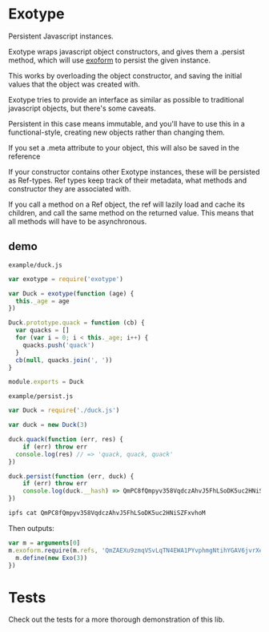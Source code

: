 # Exotype

Persistent Javascript instances.

Exotype wraps javascript object constructors, and gives them a .persist method, which will use [exoform](https://github.com/krl/exoform) to persist the given instance.

This works by overloading the object constructor, and saving the initial values that the object was created with.

Exotype tries to provide an interface as similar as possible to traditional javascript objects, but there's some caveats.

Persistent in this case means immutable, and you'll have to use this in a functional-style, creating new objects rather than changing them.

If you set a .meta attribute to your object, this will also be saved in the reference

If your constructor contains other Exotype instances, these will be persisted as Ref-types. Ref types keep track of their metadata, what methods and constructor they are associated with.

If you call a method on a Ref object, the ref will lazily load and cache its children, and call the same method on the returned value. This means that all methods will have to be asynchronous.

## demo

`example/duck.js`
```js
var exotype = require('exotype')

var Duck = exotype(function (age) {
  this._age = age
})

Duck.prototype.quack = function (cb) {
  var quacks = []
  for (var i = 0; i < this._age; i++) {
    quacks.push('quack')
  }
  cb(null, quacks.join(', '))
}

module.exports = Duck
```

`example/persist.js`
```js
var Duck = require('./duck.js')

var duck = new Duck(3)

duck.quack(function (err, res) {
	if (err) throw err
  console.log(res) // => 'quack, quack, quack'
})

duck.persist(function (err, duck) {
	if (err) throw err
	console.log(duck.__hash) => QmPC8fQmpyv358VqdczAhvJ5FhLSoDK5uc2HNiSZFxvhoM
})
```

```bash
ipfs cat QmPC8fQmpyv358VqdczAhvJ5FhLSoDK5uc2HNiSZFxvhoM
```

Then outputs:

```js
var m = arguments[0]
m.exoform.require(m.refs, 'QmZAEXu9zmqVSvLqTN4EWA1PYvphmgNtihYGAV6jvrXeL5', function (Exo) {
  m.define(new Exo(3))
})
```

# Tests

Check out the tests for a more thorough demonstration of this lib.